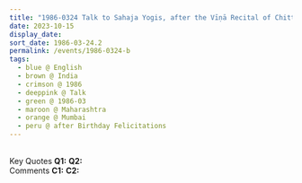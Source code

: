 ```yaml
---
title: "1986-0324 Talk to Sahaja Yogis, after the Vīṇā Recital of Chitti Babu Challapally, at the end of the Birthday Felicitations Program, Shanmukhananda Hall (now Sri Shanmukhananda Chandrasekarendra Saraswathi Auditorium), Plot No 292, Com. Harbanslal Mārg, Sion East, Mumbai, Maharashtra, India"
date: 2023-10-15
display_date: 
sort_date: 1986-03-24.2
permalink: /events/1986-0324-b
tags:
  - blue @ English
  - brown @ India
  - crimson @ 1986
  - deeppink @ Talk
  - green @ 1986-03
  - maroon @ Maharashtra
  - orange @ Mumbai
  - peru @ after Birthday Felicitations
---
```


<br>

<wave-list>
  <list-title color="DarkSeaGreen" width="55">Key Quotes</list-title>
  <list-item color="BlanchedAlmond" width="280"><b>Q1:</b> <i></i></list-item>
  <list-item color="Lavender" width="280"><b>Q2:</b> <i></i></list-item>
</wave-list>

<br>

<wave-list>
  <list-title color="DarkSeaGreen" width="55">Comments</list-title>
  <list-item color="BlanchedAlmond" width="280"><b>C1:</b> <i></i></list-item>
  <list-item color="Lavender" width="280"><b>C2:</b> <i></i></list-item>
</wave-list>